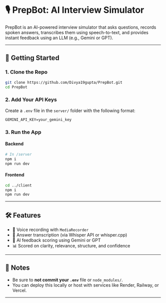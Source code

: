 # 🎙️ PrepBot: AI Interview Simulator

PrepBot is an AI-powered interview simulator that asks questions, records spoken answers, transcribes them using speech-to-text, and provides instant feedback using an LLM (e.g., Gemini or GPT).

---
## 🚀 Getting Started

### 1. Clone the Repo

```bash
git clone https://github.com/Divya19gupta/PrepBot.git
cd PrepBot
```

### 2. Add Your API Keys

Create a `.env` file in the `server/` folder with the following format:

```env
GEMINI_API_KEY=your_gemini_key
```
### 3. Run the App

#### Backend

```bash
# In /server
npm i
npm run dev
```

#### Frontend

```bash
cd ../client
npm i
npm run dev
```
---

## 🛠 Features

- 🎤 Voice recording with `MediaRecorder`
- 🧠 Answer transcription (via Whisper API or whisper.cpp)
- 🤖 AI feedback scoring using Gemini or GPT
- 📊 Scored on clarity, relevance, structure, and confidence

---

## 📌 Notes

- Be sure to **not commit your `.env`** file or `node_modules/`.
- You can deploy this locally or host with services like Render, Railway, or Vercel.

---


